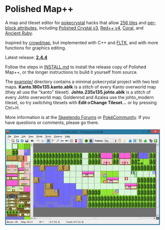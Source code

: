 # Polished Map++

A map and tileset editor for [pokecrystal](https://github.com/pret/pokecrystal) hacks that allow [256 tiles](https://github.com/pret/pokecrystal/wiki/Expand-tilesets-from-192-to-255-tiles) and [per-block attributes](https://github.com/pret/pokecrystal/wiki/Allow-tiles-to-have-different-attributes-in-different-blocks-\(including-X-and-Y-flip\)), including [Polished Crystal v3](https://github.com/Rangi42/polishedcrystal), [Red++ v4](https://github.com/TheFakeMateo/RedPlusPlus), [Coral](https://github.com/pkmncoraldev/polishedcoral), and [Ancient Ruby](https://github.com/BloodlessNS/ancientruby).

Inspired by [crowdmap](https://github.com/yenatch/crowdmap), but implemented with C++ and [FLTK](http://www.fltk.org/), and with more functions for graphics editing.

Latest release: [**2.4.4**](https://github.com/Rangi42/polished-map/releases/tag/v2.4.4++)

Follow the steps in [INSTALL.md](INSTALL.md) to install the release copy of Polished Map++, or the longer instructions to build it yourself from source.

The [example/](example/) directory contains a minimal pokecrystal project with two test maps. **Kanto.180x135.kanto.ablk** is a stitch of every Kanto overworld map (they all use the "kanto" tileset). **Johto.235x135.johto.ablk** is a stitch of every Johto overworld map; Goldenrod and Azalea use the johto_modern tileset, so try switching tilesets with **Edit→Change Tileset…** or by pressing Ctrl+H.

More information is at the [Skeetendo Forums](https://hax.iimarckus.org/topic/7222/) or [PokéCommunity](https://www.pokecommunity.com/showthread.php?t=425994). If you have questions or comments, please go there.

![Screenshot](screenshot.png)
